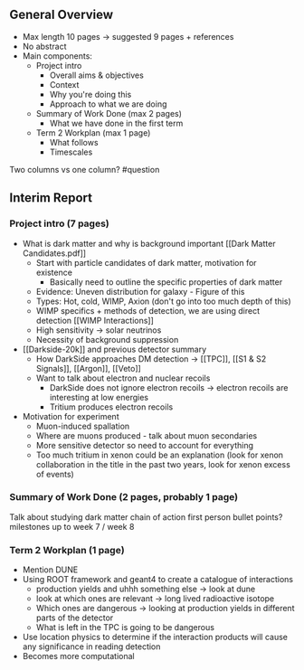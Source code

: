 ## General Overview
- Max length 10 pages → suggested 9 pages + references
- No abstract
- Main components:
	- Project intro
		- Overall aims & objectives
		- Context
		- Why you're doing this
		- Approach to what we are doing
	- Summary of Work Done (max 2 pages)
		- What we have done in the first term
	- Term 2 Workplan (max 1 page)
		- What follows
		- Timescales

Two columns vs one column? #question 
## Interim Report
### Project intro (7 pages)
- What is dark matter and why is background important [[Dark Matter Candidates.pdf]]
	- Start with particle candidates of dark matter, motivation for existence
		- Basically need to outline the specific properties of dark matter
	- Evidence: Uneven distribution for galaxy 
			- Figure of this
	- Types: Hot, cold, WIMP, Axion (don't go into too much depth of this)
	- WIMP specifics + methods of detection, we are using direct detection [[WIMP Interactions]]
	- High sensitivity → solar neutrinos
	- Necessity of background suppression
- [[Darkside-20k]] and previous detector summary
	- How DarkSide approaches DM detection → [[TPC]], [[S1 & S2 Signals]], [[Argon]], [[Veto]]
	- Want to talk about electron and nuclear recoils 
		- DarkSide does not ignore electron recoils -> electron recoils are interesting at low energies
		- Tritium produces electron recoils
- Motivation for experiment
	- Muon-induced spallation
	- Where are muons produced - talk about muon secondaries
	- More sensitive detector so need to account for everything
	- Too much tritium in xenon could be an explanation (look for xenon collaboration in the title in the past two years, look for xenon excess of events)

### Summary of Work Done (2 pages, probably 1 page)
Talk about studying dark matter
chain of action
first person
bullet points?
milestones
up to week 7 / week 8

### Term 2 Workplan (1 page)
- Mention DUNE
- Using ROOT framework and geant4 to create a catalogue of interactions
	- production yields and uhhh something else -> look at dune
	- look at which ones are relevant -> long lived radioactive isotope
	- Which ones are dangerous -> looking at production yields in different parts of the detector
	- What is left in the TPC is going to be dangerous
- Use location physics to determine if the interaction products will cause any significance in reading detection
- Becomes more computational